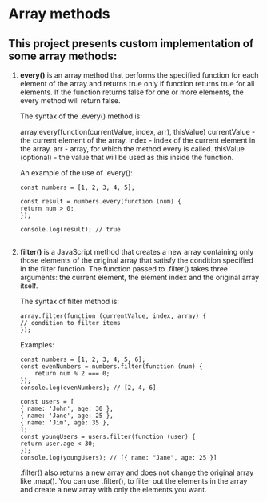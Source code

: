 # Array methods

## This project presents custom implementation of some array methods:

1.  **every()** is an array method that performs the specified function for each element of the array and returns true only if
    function returns true for all elements. If the function returns false for one or more elements, the every method will return
    false.

    The syntax of the .every() method is:
    
    array.every(function(currentValue, index, arr), thisValue)
    currentValue - the current element of the array.
    index - index of the current element in the array.
    arr - array, for which the method every is called.
    thisValue (optional) - the value that will be used as this inside the function.

    An example of the use of .every():

    ```
    const numbers = [1, 2, 3, 4, 5];

    const result = numbers.every(function (num) {
    return num > 0;
    });

    console.log(result); // true
    ```
##
2.  **filter()** is a JavaScript method that creates a new array containing only those elements of the original array that
    satisfy the condition specified in the filter function. The function passed to .filter() takes three arguments: the current
    element, the element index and the original array itself.

    The syntax of filter method is:

    ```
    array.filter(function (currentValue, index, array) {
    // condition to filter items
    });

    ```

    Examples:

    ```
    const numbers = [1, 2, 3, 4, 5, 6];
    const evenNumbers = numbers.filter(function (num) {
        return num % 2 === 0;
    });
    console.log(evenNumbers); // [2, 4, 6]
    ```

    ```
    const users = [
    { name: 'John', age: 30 },
    { name: 'Jane', age: 25 },
    { name: 'Jim', age: 35 },
    ];
    const youngUsers = users.filter(function (user) {
    return user.age < 30;
    });
    console.log(youngUsers); // [{ name: "Jane", age: 25 }]
    ```

    .filter() also returns a new array and does not change the original array like .map(). You can use .filter(),
    to filter out the elements in the array and create a new array with only the elements you want.
